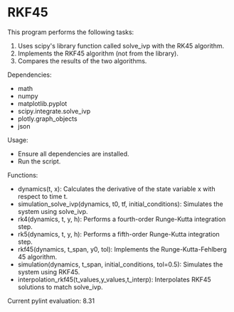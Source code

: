 # RKF45
This program performs the following tasks: 
1. Uses scipy's library function called solve_ivp with the RK45 algorithm.
2. Implements the RKF45 algorithm (not from the library).
3. Compares the results of the two algorithms.

Dependencies:
- math
- numpy
- matplotlib.pyplot
- scipy.integrate.solve_ivp
- plotly.graph_objects
- json

Usage:
- Ensure all dependencies are installed.
- Run the script.

Functions:
- dynamics(t, x): Calculates the derivative of the state variable x with respect to time t.
- simulation_solve_ivp(dynamics, t0, tf, initial_conditions): Simulates the system using solve_ivp.
- rk4(dynamics, t, y, h): Performs a fourth-order Runge-Kutta integration step.
- rk5(dynamics, t, y, h): Performs a fifth-order Runge-Kutta integration step.
- rkf45(dynamics, t_span, y0, tol): Implements the Runge-Kutta-Fehlberg 45 algorithm.
- simulation(dynamics, t_span, initial_conditions, tol=0.5): Simulates the system using RKF45.
- interpolation_rkf45(t_values,y_values,t_interp): Interpolates RKF45 solutions to match solve_ivp.

Current pylint evaluation: 8.31
